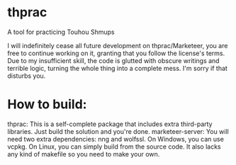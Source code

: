 # thprac
A tool for practicing Touhou Shmups

I will indefinitely cease all future development on thprac/Marketeer, you are free to continue working on it, granting that you follow the license's terms.
Due to my insufficient skill, the code is glutted with obscure writings and terrible logic, turning the whole thing into a complete mess. I'm sorry if that disturbs you.

# How to build:
thprac: This is a self-complete package that includes extra third-party libraries. Just build the solution and you're done.
marketeer-server: You will need two extra dependencies: nng and wolfssl. On Windows, you can use vcpkg. On Linux, you can simply build from the source code. It also lacks any kind of makefile so you need to make your own.